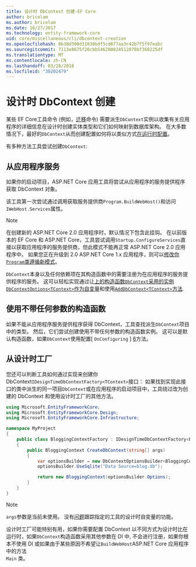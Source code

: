```yaml
---
title: 设计时 DbContext 创建-EF Core
author: bricelam
ms.author: bricelam
ms.date: 10/27/2017
ms.technology: entity-framework-core
uid: core/miscellaneous/cli/dbcontext-creation
ms.openlocfilehash: 8b38d300d31038bdf5cd877aa3c42b7f5f97eabc
ms.sourcegitcommit: 7113e8675f26cbb546200824512078bf360225df
ms.translationtype: MT
ms.contentlocale: zh-CN
ms.lasthandoff: 03/28/2018
ms.locfileid: "30202479"
---
```

<a name="design-time-dbcontext-creation"></a>设计时 DbContext 创建
==============================
某些 EF Core工具命令 (例如，[迁移][ 1]命令) 需要派生`DbContext`实例以收集有关应用程序的详细信息在设计时创建实体类型和它们如何映射到数据库架构。 在大多数情况下，最好的`DbContext`从而创建配置如何将以类似方式[在运行时配置][2]。

有多种方法工具尝试创建`DbContext`:

<a name="from-application-services"></a>从应用程序服务
-------------------------
如果你的启动项目，ASP.NET Core 应用工具将尝试从应用程序的服务提供程序获取 DbContext 对象。

该工具第一次尝试通过调用获取服务提供商`Program.BuildWebHost()`和访问`IWebHost.Services`属性。

> [!NOTE]
> 在创建新的 ASP.NET Core 2.0 应用程序时，默认情况下包含此挂钩。 在以前版本的 EF Core 和 ASP.NET Core，工具尝试调用`Startup.ConfigureServices`直接以获取应用程序的服务提供商，但此模式不能再正常 ASP.NET Core 2.0 应用程序中。 如果您正在升级到 2.0 ASP.NET Core 1.x 应用程序，则可以[修改你`Program`类遵循新模式][3]。

`DbContext`本身以及任何依赖项在其构造函数中的需要注册为在应用程序的服务提供程序的服务。 这可以轻松实现通过让[上的构造函数`DbContext`采用的实例`DbContextOptions<TContext>`作为自变量][ 4]和使用[`AddDbContext<TContext>`方法][5].

<a name="using-a-constructor-with-no-parameters"></a>使用不带任何参数的构造函数
--------------------------------------
如果不能从应用程序服务提供程序获得 DbContext，工具查找派生`DbContext`项目中的类型。 然后，它们尝试创建使用不带任何参数的构造函数实例。 这可以是默认构造函数，如果`DbContext`使用配置[ `OnConfiguring` ] [ 6]方法。

<a name="from-a-design-time-factory"></a>从设计时工厂
--------------------------
您还可以判断工具如何通过实现来创建你 DbContext`IDesignTimeDbContextFactory<TContext>`接口： 如果找到实现此接口的类中派生的同一项目`DbContext`或在应用程序的启动项目中，工具绕过改为创建的 DbContext 和使用设计时工厂的其他方法。

``` csharp
using Microsoft.EntityFrameworkCore;
using Microsoft.EntityFrameworkCore.Design;
using Microsoft.EntityFrameworkCore.Infrastructure;

namespace MyProject
{
    public class BloggingContextFactory : IDesignTimeDbContextFactory<BloggingContext>
    {
        public BloggingContext CreateDbContext(string[] args)
        {
            var optionsBuilder = new DbContextOptionsBuilder<BloggingContext>();
            optionsBuilder.UseSqlite("Data Source=blog.db");

            return new BloggingContext(optionsBuilder.Options);
        }
    }
}
```

> [!NOTE]
> `args`参数是当前未使用。 没有[问题][ 7]跟踪指定的工具的设计时自变量的功能。

设计时工厂可能特别有用，如果你需要配置 DbContext 以不同方式为设计时比在运行时，如果`DbContext`构造函数采用其他参数在 DI 中, 不会进行注册，如果你根本不使用 DI 或如果由于某些原因不希望让`BuildWebHost`ASP.NET Core 应用程序中的方法  
`Main` 类。

  [1]: xref:core/managing-schemas/migrations/index
  [2]: xref:core/miscellaneous/configuring-dbcontext
  [3]: https://docs.microsoft.com/aspnet/core/migration/1x-to-2x/#update-main-method-in-programcs
  [4]: xref:core/miscellaneous/configuring-dbcontext#constructor-argument
  [5]: xref:core/miscellaneous/configuring-dbcontext#using-dbcontext-with-dependency-injection
  [6]: xref:core/miscellaneous/configuring-dbcontext#onconfiguring
  [7]: https://github.com/aspnet/EntityFrameworkCore/issues/8332
